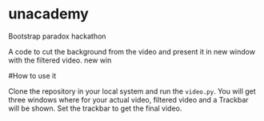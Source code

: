# unacademy
Bootstrap paradox hackathon


A code to cut the background from the video and present it in new window with the filtered video. new win

#How to use it

Clone the repository in your local system and run the `video.py`. You will get three windows where for your actual video, 
filtered video and a Trackbar will be shown. Set the trackbar to get the final video.
